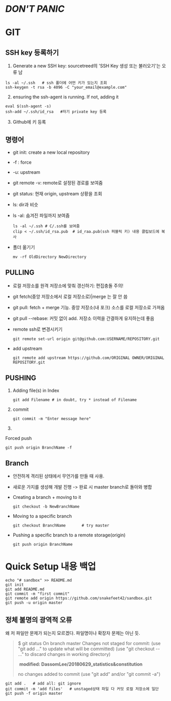# *DON'T PANIC*

# GIT

## SSH key 등록하기

1. Generate a new SSH key: sourcetreed의 'SSH Key 생성 또는 불러오기'는 오류 남

~~~
ls -al ~/.ssh	# ssh 폴더에 어떤 키가 있는지 조회
ssh-keygen -t rsa -b 4096 -C "your_email@example.com"
~~~

2. ensuring the ssh-agent is running. If not, adding it

~~~
eval $(ssh-agent -s)
ssh-add ~/.ssh/id_rsa	#자기 private key 등록
~~~

3. Github에 키 등록

   

## 명령어

- git init: create a new local repository

- -f : force

- -u: upstream

- git remote -v: remote로 설정된 경로를 보여줌

- git status: 현재 origin, upstream 상황을 조회

- ls: dir과 비슷

- ls -al: 숨겨진 파일까지 보여줌

  ~~~
  ls -al ~/.ssh	# C/.ssh를 보여줌
  clip < ~/.ssh/id_rsa.pub	# id_raa.pub(ssh 퍼블릭 키) 내용 클립보드에 복사
  ~~~

  

- 폴더 옮기기

  ~~~
  mv -rf OldDirectory NewDirectory
  ~~~

  

## PULLING

- 로컬 저장소를 원격 저장소에 맞춰 갱신하기: 편집충돌 주의!

- git fetch(중앙 저장소에서 로컬 저장소로)|merge 는 잘 안 씀

- git pull: fetch + merge 기능. 중앙 저장소(내 포크) 소스를 로컬 저장소로 가져옴

- git pull --rebase: 커밋 없이 add. 저장소 이력을 간결하게 유지하는데 좋음

- remote ssh로 변경시키기

  ~~~
  git remote set-url origin git@github.com:USERNAME/REPOSITORY.git
  ~~~

- add upstream

  ~~~
  git remote add upstream https://github.com/ORIGINAL OWNER/ORIGINAL REPOSITORY.git
  ~~~



## PUSHING

1. Adding file(s) in Index

   ~~~
   git add Filename	# in doubt, try * instead of Filename
   ~~~

2. commit

   ~~~
   git commit -m "Enter message here"
   ~~~

3. 





Forced push

~~~
git push origin BranchName -f	
~~~





## Branch

- 안전하게 격리된 상태에서 무언가를 만들 때 사용.

- 새로운 가지를 생성해 개발 진행 -> 완료 시 master branch로 돌아와 병합

- Creating a branch + moving to it 

  ~~~
  git checkout -b NewBranchName
  ~~~

- Moving to a specific branch

  ~~~
  git checkout BranchName		# try master
  ~~~

- Pushing a specific branch to a remote storage(origin)

  ~~~
  git push origin BranchName
  ~~~



# Quick Setup 내용 백업

~~~
echo "# sandbox" >> README.md
git init
git add README.md
git commit -m "first commit"
git remote add origin https://github.com/snakefeet42/sandbox.git
git push -u origin master
~~~



## 정체 불명의 광역적 오류

왜 저 파일만 문제가 되는지 모르겠다. 파일명이나 확장자 문제는 아닌 듯.

> $ git status
> On branch master
> Changes not staged for commit:
>   (use "git add <file>..." to update what will be committed)
>   (use "git checkout -- <file>..." to discard changes in working directory)
>
> ​    **modified:   DassomLee/20180629_statistics&constitution**
>
> no changes added to commit (use "git add" and/or "git commit -a")

~~~
git add .	# add all: git ignore
git commit -m 'add files'	# unstaged상태 파일 다 커밋 로컬 저장소에 일단
git push -f origin master
~~~

